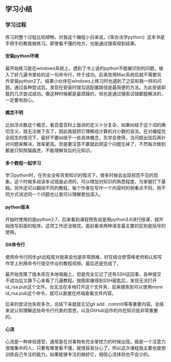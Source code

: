 ## 学习小结

### 学习过程

练习的整个过程比较顺畅，对我这个编程小白来说，《笨办法学python》这本书是手把手的教我做练习。即使看不懂的地方，也能通过搜索得到结果。

#### 安装python环境

最开始练习是在windows系统上，遇到了书上说的python不能被识别的问题，输入了好几遍书里给的这一句命令行，终于成功。后来改用Mac系统后就不需要另外安装python2了。结果小伙伴在windows上练习时也遇到了之前和我一样的问题。通过各种尝试后，发现在安装时就勾选配置路径是最简便的方法。为此安装卸载的几次尝试成功。像这种时候都是最烦躁的，但也是通过搜索试错都能解决的，一定要有耐心。

#### 概念不明

比如浮点数这个概念，看百度百科上面讲的定义十分复杂，如果纠结于这个词的确切含义，就无法做下去了，因此我就把它理解成计算机对小数的说法。在对编程完全陌生的情况下，最好不要纠结于一些具体概念，先学会使用，当问题出现后再针对问题来解决，效率更高。但是要注意不要就此把这个问题忘掉了，不然每次做到都是只知照猫画虎，不能理解背后的元知识。

#### 多个教程一起学习

学习python时，在完全没有背景知识的情况下，很多时候会出现视而不见的现象。这个时候多阅读多试错是必须的，可以增加对知识的熟悉程度，为掌握打下基础。另外还可以翻阅不同的教程，每个作者在写作一个内容时的侧重点不同，用不同方式讲述同一个问题也让我可以理解更加深入。

#### python版本

开始时使用的是python2.7，后来看到课程预告说是用python3.6进行授课，就开始改写前面的程序。这项工作还没做完。面前看来两种语言最主要的区别是括号的使用。

#### Git命令行

使用命令行同步git远程库对我来说也是非常困难，好在结合廖雪峰老师和认知写作学上利用命令行提交作业的教程视频，最后还是完成了。

最开始克隆了版本库在本地电脑上，但是完全忘记了还有SSH这回事，各种提交不成功后又静下心来看了几遍教程。按图索骥得到SSH密匙后，发现无法打开id_rsa.pub这个文件。也无法在本地打开这个文件夹，后来搜索到可以使用more id_rsa.pub这个命令，就可以直接在终端查看文件内容。

后来的尝试也失败多次，总结下来就是忘记git add . commit等等重要内容。总结来说认知理解这些命令行代表的意思，以及GitHub运作的内在知识是非常重要的。

#### 心流

心流是一种体验感受，通常是在对事物有完全掌控力的时候出现。我是一个注意力很难集中的人，只要有哪里看不懂，就很容易分心了。所以这次课程我主要也是想训练自己专注的能力。如果能够专注的做好它，相信心流体验也不会少的。
